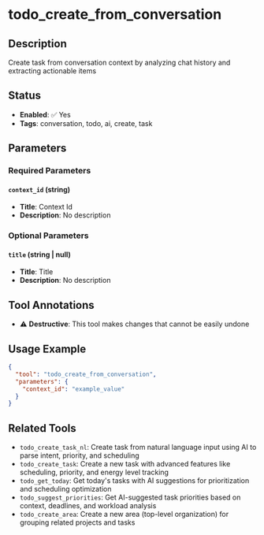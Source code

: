 # todo_create_from_conversation

## Description
Create task from conversation context by analyzing chat history and extracting actionable items

## Status
- **Enabled**: ✅ Yes
- **Tags**: conversation, todo, ai, create, task

## Parameters

### Required Parameters

#### `context_id` (string)
- **Title**: Context Id
- **Description**: No description

### Optional Parameters

#### `title` (string | null)
- **Title**: Title
- **Description**: No description

## Tool Annotations

- ⚠️ **Destructive**: This tool makes changes that cannot be easily undone

## Usage Example

```json
{
  "tool": "todo_create_from_conversation",
  "parameters": {
    "context_id": "example_value"
  }
}
```

## Related Tools

- `todo_create_task_nl`: Create task from natural language input using AI to parse intent, priority, and scheduling
- `todo_create_task`: Create a new task with advanced features like scheduling, priority, and energy level tracking
- `todo_get_today`: Get today's tasks with AI suggestions for prioritization and scheduling optimization
- `todo_suggest_priorities`: Get AI-suggested task priorities based on context, deadlines, and workload analysis
- `todo_create_area`: Create a new area (top-level organization) for grouping related projects and tasks

